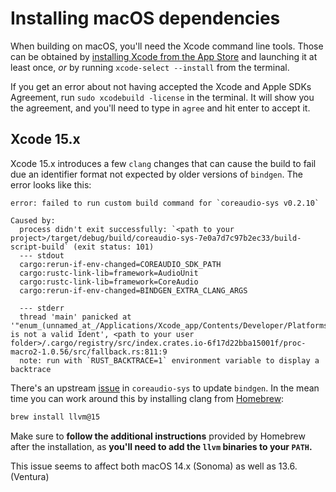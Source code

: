 # Installing macOS dependencies

When building on macOS, you'll need the Xcode command line tools. Those can be obtained by [installing Xcode from the App Store](https://apps.apple.com/app/xcode/id497799835) and launching it at least once, _or_ by running `xcode-select --install` from the terminal.

If you get an error about not having accepted the Xcode and Apple SDKs Agreement, run `sudo xcodebuild -license` in the terminal. It will show you the agreement, and you'll need to type in `agree` and hit enter to accept it.

## Xcode 15.x

Xcode 15.x introduces a few `clang` changes that can cause the build to fail due an identifier format not expected by older versions of `bindgen`. The error looks like this:

```
error: failed to run custom build command for `coreaudio-sys v0.2.10`

Caused by:
  process didn't exit successfully: `<path to your project>/target/debug/build/coreaudio-sys-7e0a7d7c97b2ec33/build-script-build` (exit status: 101)
  --- stdout
  cargo:rerun-if-env-changed=COREAUDIO_SDK_PATH
  cargo:rustc-link-lib=framework=AudioUnit
  cargo:rustc-link-lib=framework=CoreAudio
  cargo:rerun-if-env-changed=BINDGEN_EXTRA_CLANG_ARGS

  --- stderr
  thread 'main' panicked at '"enum_(unnamed_at_/Applications/Xcode_app/Contents/Developer/Platforms/MacOSX_platform/Developer/SDKs/MacOSX14_0_sdk/usr/include/MacTypes_h_382_1)" is not a valid Ident', <path to your user folder>/.cargo/registry/src/index.crates.io-6f17d22bba15001f/proc-macro2-1.0.56/src/fallback.rs:811:9
  note: run with `RUST_BACKTRACE=1` environment variable to display a backtrace
```

There's an upstream [issue](https://github.com/RustAudio/coreaudio-sys/issues/85) in `coreaudio-sys` to update `bindgen`. In the mean time you can work around this by installing clang from [Homebrew](https://brew.sh):

```sh
brew install llvm@15
```

Make sure to **follow the additional instructions** provided by Homebrew after the installation, as **you'll need to add the `llvm` binaries to your `PATH`.**

This issue seems to affect both macOS 14.x (Sonoma) as well as 13.6. (Ventura)
